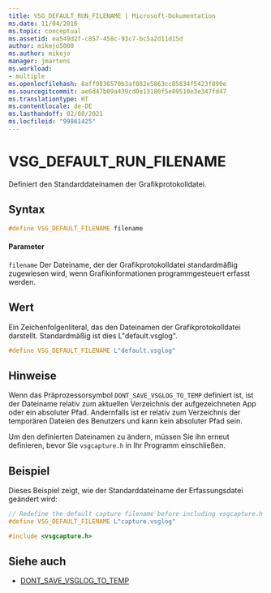 ```yaml
---
title: VSG_DEFAULT_RUN_FILENAME | Microsoft-Dokumentation
ms.date: 11/04/2016
ms.topic: conceptual
ms.assetid: ea549d2f-c857-458c-93c7-bc5a2d11d15d
author: mikejo5000
ms.author: mikejo
manager: jmartens
ms.workload:
- multiple
ms.openlocfilehash: 8aff9836570b3af882e5863cc85834f5423f890e
ms.sourcegitcommit: ae6d47b09a439cd0e13180f5e89510e3e347fd47
ms.translationtype: HT
ms.contentlocale: de-DE
ms.lasthandoff: 02/08/2021
ms.locfileid: "99861425"
---
```

# <a name="vsg_default_run_filename"></a>VSG_DEFAULT_RUN_FILENAME
Definiert den Standarddateinamen der Grafikprotokolldatei.

## <a name="syntax"></a>Syntax

```C++
#define VSG_DEFAULT_FILENAME filename
```

#### <a name="parameters"></a>Parameter
 `filename` Der Dateiname, der der Grafikprotokolldatei standardmäßig zugewiesen wird, wenn Grafikinformationen programmgesteuert erfasst werden.

## <a name="value"></a>Wert
 Ein Zeichenfolgenliteral, das den Dateinamen der Grafikprotokolldatei darstellt. Standardmäßig ist dies L"default.vsglog".

```C++
#define VSG_DEFAULT_FILENAME L"default.vsglog"
```

## <a name="remarks"></a>Hinweise
 Wenn das Präprozessorsymbol `DONT_SAVE_VSGLOG_TO_TEMP` definiert ist, ist der Dateiname relativ zum aktuellen Verzeichnis der aufgezeichneten App oder ein absoluter Pfad. Andernfalls ist er relativ zum Verzeichnis der temporären Dateien des Benutzers und kann kein absoluter Pfad sein.

 Um den definierten Dateinamen zu ändern, müssen Sie ihn erneut definieren, bevor Sie `vsgcapture.h` in Ihr Programm einschließen.

## <a name="example"></a>Beispiel
 Dieses Beispiel zeigt, wie der Standarddateiname der Erfassungsdatei geändert wird:

```C++
// Redefine the default capture filename before including vsgcapture.h
#define VSG_DEFAULT_FILENAME L"capture.vsglog"

#include <vsgcapture.h>
```

## <a name="see-also"></a>Siehe auch
- [DONT_SAVE_VSGLOG_TO_TEMP](dont-save-vsglog-to-temp.md)